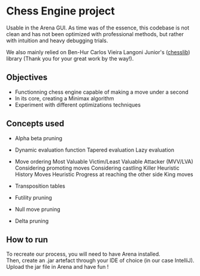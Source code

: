 # Chess Engine project
Usable in the Arena GUI. As time was of the essence, this codebase is not clean and has not been optimized with professional methods, but rather with intuition and heavy debugging trials.

We also mainly relied on Ben-Hur Carlos Vieira Langoni Junior's ([chesslib](https://github.com/bhlangonijr/chesslib)) library
(Thank you for your great work by the way!).

## Objectives
* Functionning chess engine capable of making a move under a second
* In its core, creating a Minimax algorithm
* Experiment with different optimizations techniques

## Concepts used
* Alpha beta pruning
* Dynamic evaluation function
  Tapered evaluation
  Lazy evaluation
* Move ordering
  Most Valuable Victim/Least Valuable Attacker (MVV/LVA)
  Considering promoting moves
  Considering castling
  Killer Heuristic
  History Moves Heuristic
  Progress at reaching the other side
  King moves

* Transposition tables
* Futility pruning
* Null move pruning
* Delta pruning

## How to run
To recreate our process, you will need to have Arena installed.  
Then, create an .jar artefact through your IDE of choice (in our case IntelliJ).  
Upload the jar file in Arena and have fun !
